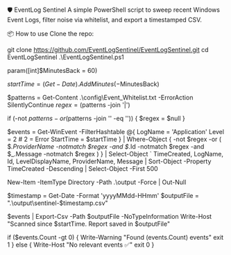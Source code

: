 🛡️ EventLog Sentinel
A simple PowerShell script to sweep recent Windows Event Logs, filter noise via whitelist, and export a timestamped CSV.

📦 How to use
Clone the repo:

git clone https://github.com/EventLogSentinel/EventLogSentinel.git
cd EventLogSentinel
.\EventLogSentinel.ps1

param([int]$MinutesBack = 60)

$startTime = (Get-Date).AddMinutes(-$MinutesBack)

$patterns = Get-Content .\config\Event_Whitelist.txt -ErrorAction SilentlyContinue
$regex    = ($patterns -join '|')

if (-not $patterns -or ($patterns -join '' -eq '')) { $regex = $null }

$events = Get-WinEvent -FilterHashtable @{
  LogName   = 'Application'
  Level     = 2              # 2 = Error
  StartTime = $startTime
} |
Where-Object {
  -not $regex -or (
    $_.ProviderName -notmatch $regex -and
    $_.Id           -notmatch $regex -and
    $_.Message      -notmatch $regex
  )
} |
Select-Object `
  TimeCreated,
  LogName,
  Id,
  LevelDisplayName,
  ProviderName,
  Message |
Sort-Object -Property TimeCreated -Descending |
Select-Object -First 500

New-Item -ItemType Directory -Path .\output -Force | Out-Null

$timestamp  = Get-Date -Format 'yyyyMMdd-HHmm'
$outputFile = ".\output\sentinel-$timestamp.csv"

$events | Export-Csv -Path $outputFile -NoTypeInformation
Write-Host "Scanned since $startTime. Report saved in $outputFile"

if ($events.Count -gt 0) {
  Write-Warning "Found $($events.Count) events"
  exit 1
} else {
  Write-Host "No relevant events ✅"
  exit 0
}
